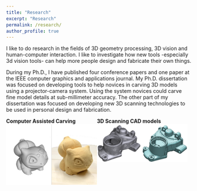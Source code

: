 ```yaml
---
title: "Research"
excerpt: "Research"
permalink: /research/
author_profile: true
---
```


I like to do research in the fields of 3D geometry processing, 3D vision and human-computer interaction. I like to investigate how new tools -especially 3d vision tools- can help more people design and fabricate their own things.

During my Ph.D., I have published four conference papers and one paper at the IEEE computer graphics and applications journal.  My Ph.D. dissertation was focused on developing tools to help novices in carving 3D models using a projector-camera system. Using the system novices could carve fine model details at sub-millimeter accuracy. The other part of my dissertation was focused on developing new 3D scanning technologies to be used in personal design and fabrication.

<div style="float:left; width:100%;">
	<a href="/computer_assisted_carving">
		<div style="float:left; width:49%;">
			<b>Computer Assisted Carving</b><br/>
			<img src="/images/carving.jpg" />
		</div>
	</a>
	<a href="/3d_scanning_cad">
		<div style="float:left; width:49%;">
			<b>3D Scanning CAD models</b><br/>
			<img src="/images/scanning_cad.png" />
		</div>		
	</a>
</div>

